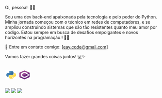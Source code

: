 Oi, pessoal! 🚀💡

Sou uma dev back-end apaixonada pela tecnologia e pelo poder do Python. Minha jornada começou com o técnico em redes de computadores, e se ampliou construindo sistemas que são tão resistentes quanto meu amor por código. Estou sempre em busca de desafios empolgantes e novos horizontes na programação.! 💪🌟

📧 Entre em contato comigo: [eay.code@gmail.com]

Vamos fazer grandes coisas juntos! 💻✨

<div style="display: inline_block"><br>
 

        
  <img align="center" alt="Rafa-Python" height="30" width="40" src="https://raw.githubusercontent.com/devicons/devicon/master/icons/python/python-original.svg">
  <img align="center" alt="Rafa-Csharp" height="30" width="40" src="https://raw.githubusercontent.com/devicons/devicon/master/icons/csharp/csharp-original.svg">
</div>
  
  ##
 
<div> 
  <a href="https://instagram.com/eaycode" target="_blank"><img src="https://img.shields.io/badge/-Instagram-%23E4405F?style=for-the-badge&logo=instagram&logoColor=white" target="_blank"></a>
  <a href = "mailto:eay.code@gmail.com"><img src="https://img.shields.io/badge/-Gmail-%23333?style=for-the-badge&logo=gmail&logoColor=white" target="_blank"></a>
  <a href="https://www.linkedin.com/in/evelyn-cavalcante-1916311b8/" target="_blank"><img src="https://img.shields.io/badge/-LinkedIn-%230077B5?style=for-the-badge&logo=linkedin&logoColor=white" target="_blank"></a> 
  
</div>
